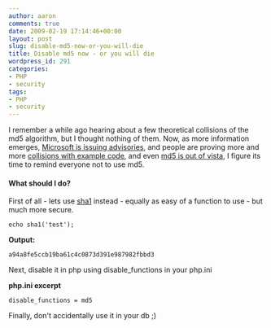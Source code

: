 ```yaml
---
author: aaron
comments: true
date: 2009-02-19 17:14:46+00:00
layout: post
slug: disable-md5-now-or-you-will-die
title: Disable md5 now - or you will die
wordpress_id: 291
categories:
- PHP
- security
tags:
- PHP
- security
---
```


I remember a while ago hearing about a few theoretical collisions of the md5 algorithm, but I thought nothing of them.  Now, as more information emerges, [Microsoft is issuing advisories](http://www.microsoft.com/technet/security/advisory/961509.mspx), and people are proving more and more [collisions with example code](http://www.schneier.com/blog/archives/2005/03/more_hash_funct.html), and even [md5 is out of vista](http://www.eweek.com/c/a/Security/Microsoft-Scraps-Old-Encryption-in-New-Code/), I figure its time to remind everyone not to use md5.



#### What should I do?



First of all - lets use [sha1](http://php.net/sha1) instead - equally as easy of a function to use - but much more secure.


    
    
    echo sha1('test');
    



**Output:**

    
    
    a94a8fe5ccb19ba61c4c0873d391e987982fbbd3
    



Next, disable it in php using disable_functions in your php.ini

**php.ini excerpt**

    
    
    disable_functions = md5
    



Finally, don't accidentally use it in your db ;)
